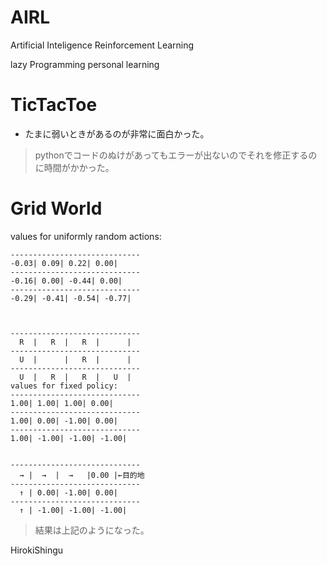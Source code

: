 # AIRL
Artificial Inteligence Reinforcement Learning

lazy Programming personal learning

# TicTacToe

- たまに弱いときがあるのが非常に面白かった。
> pythonでコードのぬけがあってもエラーが出ないのでそれを修正するのに時間がかかった。

# Grid World

values for uniformly random actions:

```
-----------------------------
-0.03| 0.09| 0.22| 0.00|
-----------------------------
-0.16| 0.00| -0.44| 0.00|
-----------------------------
-0.29| -0.41| -0.54| -0.77|



-----------------------------
  R  |   R  |   R  |      |
-----------------------------
  U  |      |   R  |      |
-----------------------------
  U  |   R  |   R  |   U  |
values for fixed policy:
-----------------------------
1.00| 1.00| 1.00| 0.00|
-----------------------------
1.00| 0.00| -1.00| 0.00|
-----------------------------
1.00| -1.00| -1.00| -1.00|


-----------------------------
  → |  →  |  →   |0.00 |←目的地
-----------------------------
  ↑ | 0.00| -1.00| 0.00|
-----------------------------
  ↑ | -1.00| -1.00| -1.00|

```
> 結果は上記のようになった。

HirokiShingu

